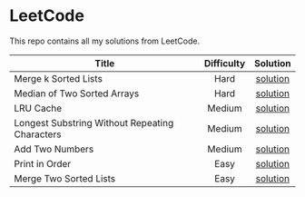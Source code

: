 # LeetCode

This repo contains all my solutions from LeetCode.

| Title                | Difficulty       | Solution  |
|---                   |:---:             |:---:      |
| Merge k Sorted Lists | Hard | [solution](/leetcode/solutions/hard/merge-k-sorted-lists/) |
| Median of Two Sorted Arrays | Hard | [solution](/leetcode/solutions/hard/median-of-two-sorted-arrays/) |
| LRU Cache | Medium | [solution](/leetcode/solutions/medium/lru-cache/) |
| Longest Substring Without Repeating Characters | Medium | [solution](/leetcode/solutions/medium/longest-substring-without-repeating-characters/) |
| Add Two Numbers | Medium | [solution](/leetcode/solutions/medium/add-two-numbers/) |
| Print in Order | Easy | [solution](/leetcode/solutions/easy/print-in-order/) |
| Merge Two Sorted Lists | Easy | [solution](/leetcode/solutions/easy/merge-two-sorted-lists/) |
